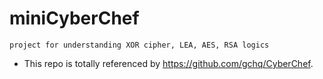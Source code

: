 # miniCyberChef
```
project for understanding XOR cipher, LEA, AES, RSA logics
```
- This repo is totally referenced by https://github.com/gchq/CyberChef.
